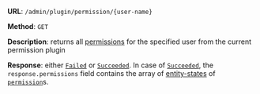 **URL**: `/admin/plugin/permission/{user-name}`

**Method**: `GET`

**Description**: returns all [permissions](../permission/Permission.md) for the specified user from the current permission plugin

**Response**: either [`Failed`](../Failed.md) or [`Succeeded`](../Succeeded.md). In case of [`Succeeded`](../Succeeded.md), the `response.permissions` field contains the array of [entity-states](../EntityState.md) of [`permission`](Permission.md)s.
